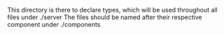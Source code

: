 This directory is there to declare types, which will be used throughout all files under ./server
The files should be named after their respective component under ./components
